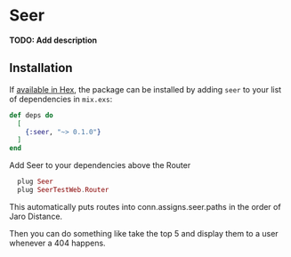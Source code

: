 # Seer

**TODO: Add description**

## Installation

If [available in Hex](https://hex.pm/docs/publish), the package can be installed
by adding `seer` to your list of dependencies in `mix.exs`:

```elixir
def deps do
  [
    {:seer, "~> 0.1.0"}
  ]
end
```

Add Seer to your dependencies above the Router

```elixir
  plug Seer
  plug SeerTestWeb.Router
```

This automatically puts routes into conn.assigns.seer.paths in the order of Jaro Distance.

Then you can do something like take the top 5 and display them to a user whenever a 404 happens.
